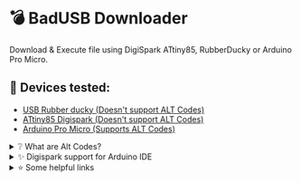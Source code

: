 
# 💣 BadUSB Downloader
Download &amp; Execute file using DigiSpark ATtiny85, RubberDucky or Arduino Pro Micro.

## 🔌 Devices tested:
+ [USB Rubber ducky (Doesn't support ALT Codes)](https://shop.hak5.org/products/usb-rubber-ducky) 
+ [ATtiny85 Digispark (Doesn't support ALT Codes)](https://www.aliexpress.com/item/1005005100542239.htm)
+ [Arduino Pro Micro (Supports ALT Codes)](https://www.aliexpress.com/w/wholesale-arduino-pro-micro.html)



<details>
<summary> ❔ What are Alt Codes?</summary>
Alt codes are a method of typing characters that are not readily available on a keyboard by pressing the `Alt` key in combination with a numeric code on the numeric keypad. For example, `Alt + 065` produces an uppercase 'A'.
So alt codes will work even if OS doesn't have installed English layout.
</details>


<details>
<summary> ✨ Digispark support for Arduino IDE</summary>
To add support for Digistump boards (like the Digispark) to the Arduino IDE, you need to install the Digistump board definitions. Here's how you can do it:

1. **Open Arduino IDE**: Start the Arduino IDE on your computer.

2. **Add Digistump Board Manager URL**:
   - Go to `File` > `Preferences`.
   - In the "Additional Boards Manager URLs" field, add the following URL:
     ```
     http://digistump.com/package_digistump_index.json
     ```
   - If there are already URLs in that field, separate them with commas.
   - Click "OK" to close the Preferences window.

3. **Install Digistump Boards**:
   - Go to `Tools` > `Board` > `Boards Manager...`.
   - In the Boards Manager, type "Digistump" in the search bar.
   - Find the entry for "Digistump AVR Boards" by Digistump and click the "Install" button.

4. **Select Your Board**:
   - After installation, go to `Tools` > `Board` and select the appropriate Digistump board (e.g., "Digispark (Default - 16.5MHz)").

5. **Install Drivers (if necessary)**:
   - Depending on your operating system and the specific Digistump board you are using, you may need to install additional [drivers](https://github.com/digistump/DigistumpArduino/releases).
   - For Digispark boards, drivers are often required for Windows. You can find driver installation instructions on the Digistump Wiki or in the documentation that came with your board.

6. **Start Using the Board**:
   - Connect your Digistump board to your computer.
   - You might need to follow specific procedures for uploading sketches, as some Digistump boards do not use a standard bootloader like other Arduino boards.

</details>

<details>
<summary> ⭐ Some helpful links</summary>
   
+ [DuckyScript Encoder](https://payloadstudio.hak5.org/community/)
+ [Download Arduino IDE](https://www.arduino.cc/en/software)
+ [Digistump Drivers](https://github.com/digistump/DigistumpArduino/releases)
  
</details>


